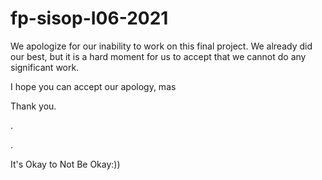 # fp-sisop-I06-2021

We apologize for our inability to work on this final project. We already did our best, but it is a hard moment for us to accept that we cannot do any significant work.

I hope you can accept our apology, mas

Thank you.



.


.

It's Okay to Not Be Okay:))
